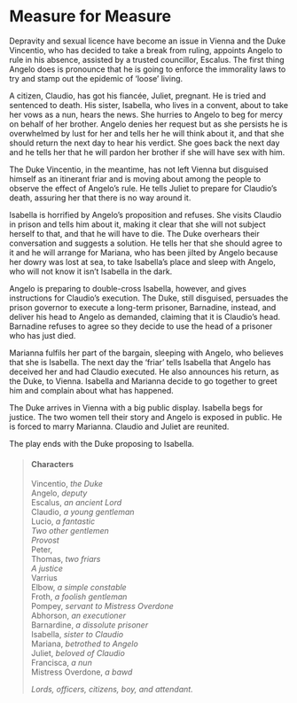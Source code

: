 <!-- ======================================================================
--- Search engine
title:          Measure for Measure
keywords:       measure, comedy
description:    Measure for Measure by William Shakespeare.
--- Menu system
order:          60
text:           Measure for Measure
hidden:         false
umbel:          false
--- Page properties
id:             
document:       
layout:         layout-2-left
$-left:         play-list
searchable:     true
======================================================================= -->

# Measure for Measure

Depravity and sexual licence have become an issue in Vienna and the Duke
Vincentio, who has decided to take a break from ruling, appoints Angelo to rule
in his absence, assisted by a trusted councillor, Escalus. The first thing
Angelo does is pronounce that he is going to enforce the immorality laws to try
and stamp out the epidemic of ‘loose’ living.

A citizen, Claudio, has got his fiancée, Juliet, pregnant. He is tried and
sentenced to death. His sister, Isabella, who lives in a convent, about to take
her vows as a nun, hears the news. She hurries to Angelo to beg for mercy on
behalf of her brother. Angelo denies her request but as she persists he is
overwhelmed by lust for her and tells her he will think about it, and that she
should return the next day to hear his verdict. She goes back the next day and
he tells her that he will pardon her brother if she will have sex with him.

The Duke Vincentio, in the meantime, has not left Vienna but disguised himself
as an itinerant friar and is moving about among the people to observe the effect
of Angelo’s rule. He tells Juliet to prepare for Claudio’s death, assuring her
that there is no way around it.

Isabella is horrified by Angelo’s proposition and refuses. She visits Claudio in
prison and tells him about it, making it clear that she will not subject herself
to that, and that he will have to die. The Duke overhears their conversation and
suggests a solution. He tells her that she should agree to it and he will arrange
for Mariana, who has been jilted by Angelo because her dowry was lost at sea, to
take Isabella’s place and sleep with Angelo, who will not know it isn’t Isabella
in the dark.

Angelo is preparing to double-cross Isabella, however, and gives instructions
for Claudio’s execution. The Duke, still disguised, persuades the prison governor
to execute a long-term prisoner, Barnadine, instead, and deliver his head to
Angelo as demanded, claiming that it is Claudio’s head. Barnadine refuses to
agree so they decide to use the head of a prisoner who has just died.

Marianna fulfils her part of the bargain, sleeping with Angelo, who believes
that she is Isabella. The next day the ‘friar’ tells Isabella that Angelo has
deceived her and had Claudio executed. He also announces his return, as the Duke,
to Vienna. Isabella and Marianna decide to go together to greet him and complain
about what has happened.

The Duke arrives in Vienna with a big public display. Isabella begs for justice.
The two women tell their story and Angelo is exposed in public. He is forced to
marry Marianna. Claudio and Juliet are reunited.

The play ends with the Duke proposing to Isabella.

>   #### Characters
>   
>   Vincentio, _the Duke_  
    Angelo, _deputy_  
    Escalus, _an ancient Lord_  
    Claudio, _a young gentleman_  
    Lucio, _a fantastic_  
    _Two other gentlemen_  
    _Provost_  
    Peter,  
    Thomas, _two friars_  
    _A justice_  
    Varrius  
    Elbow, _a simple constable_  
    Froth, _a foolish gentleman_  
    Pompey, _servant to Mistress Overdone_  
    Abhorson, _an executioner_  
    Barnardine, _a dissolute prisoner_  
    Isabella, _sister to Claudio_  
    Mariana, _betrothed to Angelo_  
    Juliet, _beloved of Claudio_  
    Francisca, _a nun_  
    Mistress Overdone, _a bawd_
>   
>   _Lords, officers, citizens, boy, and attendant._
